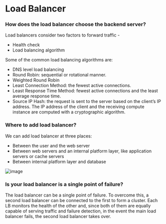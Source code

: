 # Load Balancer

### How does the load balancer choose the backend server?
Load balancers consider two factors to forward traffic -
  - Health check
  - Load balancing algorithm

Some of the common load balancing algorithms are:
  - DNS level load balancing
  - Round Robin: sequential or rotational manner.
  - Weighted Round Robin
  - Least Connection Method: the fewest active connections.
  - Least Response Time Method: fewest active connections and the least average response time.
  - Source IP Hash: the request is sent to the server based on the client’s IP address. The IP address of the client and the receiving compute instance are computed with a cryptographic algorithm. 

### Where to add load balancer?
We can add load balancer at three places:
  - Between the user and the web server
  - Between web servers and an internal platform layer, like application servers or cache servers
  - Between internal platform layer and database

![image](https://user-images.githubusercontent.com/8649145/184546226-3d089371-4c23-4c5f-ae83-0fb5bd3186a1.png)

### Is your load balancer is a single point of failure?
The load balancer can be a single point of failure. To overcome this, a second load balancer can be connected to the first to form a cluster. 
Each LB monitors the health of the other and, since both of them are equally capable of serving traffic and failure detection, in the event 
the main load balancer fails, the second load balancer takes over.


